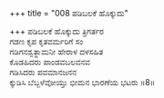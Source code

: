 +++
title = "008 ಪಡಿಬಲಕೆ ಹೊಕ್ಕುದು"

+++
ಪಡಿಬಲಕೆ ಹೊಕ್ಕುದು ತ್ರಿಗರ್ತರ  
ಗಡಣ ಕೃಪ ಕೃತವರ್ಮರಿಗೆ ಸಂ  
ಗಡಿಗನಶ್ವತ್ಥಾಮನೀ ಹೇರಾಳ ದಳಸಹಿತ  
ಕೊಡಹಿದರು ಪಾಂಡವಬಲವನವ  
ಗಡಿಸಿದರು ಪವಮಾನಜನನ  
ಕ್ಕುಡಿಸಿ ಬೆಬ್ಬಳೆವೋಯ್ತು ಭೀಮನ ಭಾರಣೆಯ ಭಟರು     ॥8॥